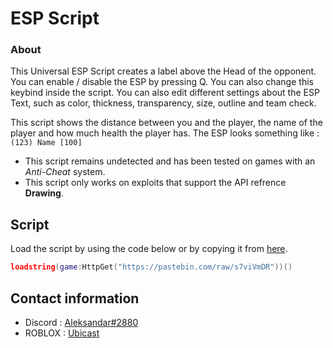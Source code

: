# ESP Script

### About

This Universal ESP Script creates a label above the Head of the opponent.
You can enable / disable the ESP by pressing Q. You can also change this keybind inside the script.
You can also edit different settings about the ESP Text, such as color, thickness, transparency, size, outline and team check.

This script shows the distance between you and the player, the name of the player and how much health the player has. The ESP looks something like : `(123) Name [100]`

- This script remains undetected and has been tested on games with an *Anti-Cheat* system.
- This script only works on exploits that support the API refrence **Drawing**.

## Script

Load the script by using the code below or by copying it from [here](https://github.com/UbicastDev/ESP-Script/blob/main/ESP).
```lua
loadstring(game:HttpGet("https://pastebin.com/raw/s7viVmDR"))()
```

## Contact information

- Discord : [Aleksandar#2880](https://discord.com/users/611111398818316309)
- ROBLOX : [Ubicast](https://www.roblox.com/users/330279990/profile)
